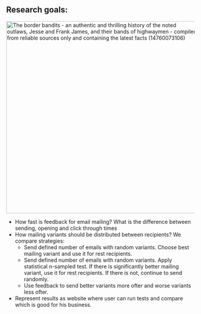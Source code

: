 <h2>
  Research goals:
</h2>
<a title="Internet Archive Book Images [No restrictions], via Wikimedia Commons" href="https://commons.wikimedia.org/wiki/File:The_border_bandits_-_an_authentic_and_thrilling_history_of_the_noted_outlaws,_Jesse_and_Frank_James,_and_their_bands_of_highwaymen_-_compiled_from_reliable_sources_only_and_containing_the_latest_facts_(14760073106).jpg"><img width="512" alt="The border bandits - an authentic and thrilling history of the noted outlaws, Jesse and Frank James, and their bands of highwaymen - compiled from reliable sources only and containing the latest facts (14760073106)" src="https://upload.wikimedia.org/wikipedia/commons/thumb/7/73/The_border_bandits_-_an_authentic_and_thrilling_history_of_the_noted_outlaws%2C_Jesse_and_Frank_James%2C_and_their_bands_of_highwaymen_-_compiled_from_reliable_sources_only_and_containing_the_latest_facts_%2814760073106%29.jpg/512px-thumbnail.jpg"></a>
<ul>
  <li><emph>How fast is feedback for email mailing?</emph> What is the difference between sending, opening and click through times</li>
  <li>
    How mailing variants should be distributed between recipients? We compare strategies:
    <ul>
      <li>Send defined number of emails with random variants.
      Choose best mailing variant and use it for rest recipients.</li>
      <li>Send defined number of emails with random variants.
      Apply statistical n-sampled test.
      If there is significantly better mailing variant, use it for rest recipients.
      If there is not, continue to send randomly.</li>
      <li>Use feedback to send better variants more ofter and worse variants less ofter.</li>
      </ul>
    </li>
 <li>Represent results as website where user can run tests and compare which is good for his business.</li>
</ul>
